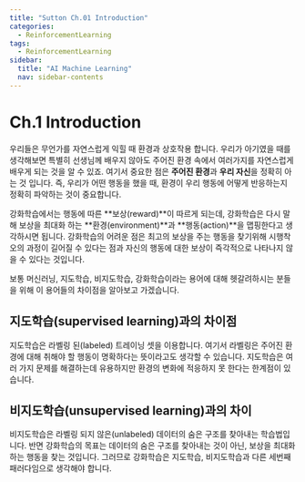 ```yaml
---
title: "Sutton Ch.01 Introduction"
categories:
  - ReinforcementLearning
tags:
  - ReinforcementLearning
sidebar:
  title: "AI Machine Learning"
  nav: sidebar-contents
---
```


# Ch.1 Introduction

우리들은 무언가를 자연스럽게 익힐 때 환경과 상호작용 합니다. 우리가 아기였을 때를 생각해보면 특별히 
선생님께 배우지 않아도 주어진 환경 속에서 여러가지를 자연스럽게 배우게 되는 것을 알 수 있죠.
여기서 중요한 점은 **주어진 환경**과 **우리 자신**을 정확히 아는 것 입니다. 
즉, 우리가 어떤 행동을 했을 때, 환경이 우리 행동에 어떻게 반응하는지 정확히 파악하는 것이 중요합니다. 
<br />

강화학습에서는 행동에 따른 **보상(reward)**이 따르게 되는데, 강화학습은 다시 말해 
보상을 최대화 하는 **환경(environment)**과 **행동(action)**을 맵핑한다고 생각하시면 됩니다. 
강화학습의 어려운 점은 최고의 보상을 주는 행동을 찾기위해 시행착오의 과정이 길어질 수 있다는 점과
자신의 행동에 대한 보상이 즉각적으로 나타나지 않을 수 있다는 것입니다. 
<br />

보통 머신러닝, 지도학습, 비지도학습, 강화학습이라는 용어에 대해 헷갈려하시는 분들을 위해 이 용어들의
차이점을 알아보고 가겠습니다.

## 지도학습(supervised learning)과의 차이점 
지도학습은 라벨링 된(labeled) 트레이닝 셋을 이용합니다. 여기서 라벨링은 
주어진 환경에 대해 취해야 할 행동이 명확하다는 뜻이라고도 생각할 수 있습니다.
지도학습은 여러 가지 문제를 해결하는데 유용하지만 환경의 변화에 적응하지 못 한다는 한계점이 있습니다.
<br />

## 비지도학습(unsupervised learning)과의 차이
비지도학습은 라벨링 되지 않은(unlabeled) 데이터의 숨은 구조를 찾아내는 학습법입니다.
반면 강화학습의 목표는 데이터의 숨은 구조를 찾아내는 것이 아닌, 보상을 최대화하는 행동을 찾는 것입니다.
그러므로 강화학습은 지도학습, 비지도학습과 다른 세번째 패러다임으로 생각해야 합니다. 

